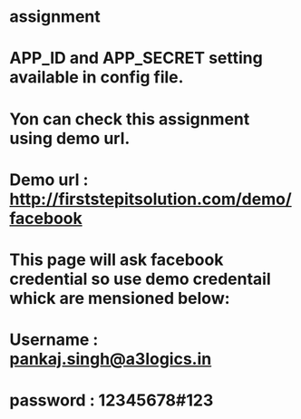 # assignment

# APP_ID and APP_SECRET setting available in config file.

# Yon can check this assignment using demo url.
# Demo url  : http://firststepitsolution.com/demo/facebook

# This page will ask facebook credential so use demo credentail whick are mensioned below:

# Username :  pankaj.singh@a3logics.in
# password : 12345678#123

